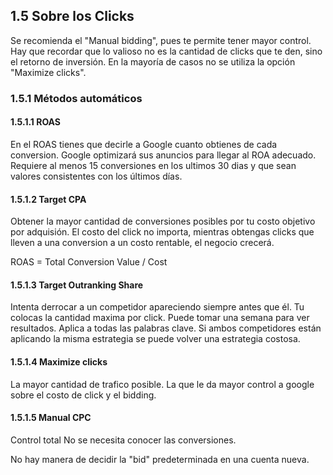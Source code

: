 ## 1.5 Sobre los Clicks

Se recomienda el \"Manual bidding\", pues te permite tener mayor
control. Hay que recordar que lo valioso no es la cantidad de clicks que
te den, sino el retorno de inversión. En la mayoría de casos no se
utiliza la opción \"Maximize clicks\".

### 1.5.1 Métodos automáticos

#### 1.5.1.1 ROAS

En el ROAS tienes que decirle a Google cuanto obtienes de cada
conversion. Google optimizará sus anuncios para llegar al ROA adecuado.
Requiere al menos 15 conversiones en los ultimos 30 dias y que sean
valores consistentes con los últimos días.

#### 1.5.1.2 Target CPA

Obtener la mayor cantidad de conversiones posibles por tu costo objetivo
por adquisión. El costo del click no importa, mientras obtengas clicks
que lleven a una conversion a un costo rentable, el negocio crecerá.

ROAS = Total Conversion Value / Cost

#### 1.5.1.3 Target Outranking Share

Intenta derrocar a un competidor apareciendo siempre antes que él. Tu
colocas la cantidad maxima por click. Puede tomar una semana para ver
resultados. Aplica a todas las palabras clave. Si ambos competidores
están aplicando la misma estrategia se puede volver una estrategia
costosa.

#### 1.5.1.4 Maximize clicks

La mayor cantidad de trafico posible. La que le da mayor control a
google sobre el costo de click y el bidding.

#### 1.5.1.5 Manual CPC

Control total No se necesita conocer las conversiones.

No hay manera de decidir la \"bid\" predeterminada en una cuenta nueva.

